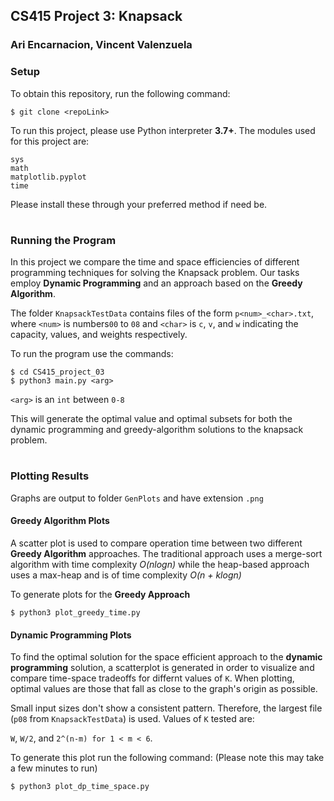 ## CS415 Project 3: Knapsack
### Ari Encarnacion, Vincent Valenzuela

### Setup
To obtain this repository, run the following command:
```
$ git clone <repoLink>
```
To run this project, please use Python interpreter **3.7+**.
The modules used for this project are:
```
sys
math
matplotlib.pyplot
time
```
Please install these through your preferred method if need be.

#

### Running the Program
In this project we compare the time and space efficiencies of different programming techniques 
for solving the Knapsack problem. 
Our tasks employ **Dynamic Programming** and an approach based on the **Greedy Algorithm**.

The folder `KnapsackTestData` contains files of the form `p<num>_<char>.txt`, where `<num>` is numbers`00` to `08` and 
`<char>` is `c`, `v`, and `w` indicating the capacity, values, and weights respectively. 

To run the program use the commands:

``` 
$ cd CS415_project_03
$ python3 main.py <arg>
```

`<arg>` is an `int` between `0-8` 

This will generate the optimal value and optimal subsets for both the dynamic programming
and greedy-algorithm solutions to the knapsack problem.

#

### Plotting Results
Graphs are output to folder `GenPlots` and have extension `.png`

#### Greedy Algorithm Plots
A scatter plot is used to compare operation time between
two different **Greedy Algorithm** approaches. The traditional
approach uses a merge-sort algorithm with time complexity *O(nlogn)*
while the heap-based approach uses a max-heap and is of time 
complexity *O(n + klogn)*

To generate plots for the **Greedy Approach**

```
$ python3 plot_greedy_time.py
```

#### Dynamic Programming Plots
To find the optimal solution for the space efficient approach to the **dynamic programming** solution,
a scatterplot is generated in order to visualize and compare time-space tradeoffs for differnt
values of `K`. When plotting, optimal values are those that fall as close to the graph's origin as possible.

Small input sizes don't show a consistent pattern. Therefore, the largest file (`p08` from `KnapsackTestData`)
is used. Values of `K` tested are:

`W`, `W/2`, and `2^(n-m) for 1 < m < 6`.

To generate this plot run the following command:
(Please note this may take a few minutes to run)
```
$ python3 plot_dp_time_space.py
```
